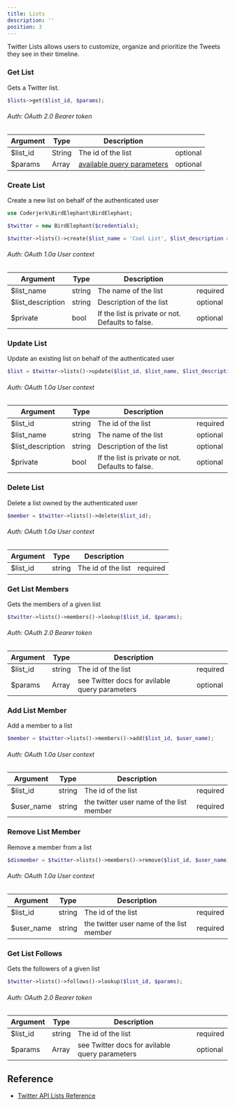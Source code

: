```yaml
---
title: Lists
description: ''
position: 3
---
```


Twitter Lists allows users to customize, organize and prioritize the Tweets they see in their timeline.

### Get List
Gets a Twitter list.

```php
$lists->get($list_id, $params);
```
###### Auth: OAuth 2.0 Bearer token

| Argument | Type  | Description  |          |
|----------|-------|------------------------------------------------------------------------------------|----------|
| $list_id  | String | The id of the list | optional |
| $params  | Array | [available query parameters](https://developer.twitter.com/en/docs/twitter-api/lists/list-lookup/api-reference/get-lists-id) | optional |

### Create List
Create a new list on behalf of the authenticated user

```php
use Coderjerk\BirdElephant\BirdElephant;

$twitter = new BirdElephant($credentials);

$twitter->lists()->create($list_name = 'Cool List', $list_description = 'testing', $private = false);
```

###### Auth: OAuth 1.0a User context

 | Argument         | Type   | Description                                             |          |
 |------------------|--------|---------------------------------------------------------|----------|
 | $list_name       | string | The name of the list                                    | required |
 | $list_description| string | Description of the list                                 | optional |
 | $private         | bool   | If the list is private or not. Defaults to false.       | optional |

### Update List
Update an existing list on behalf of the authenticated user

```php
$list = $twitter->lists()->update($list_id, $list_name, $list_description, $private);
```

###### Auth: OAuth 1.0a User context

 | Argument          | Type   | Description                                       |          |
 |-------------------|--------|---------------------------------------------------|----------|
 | $list_id          | string | The id of the list                                | required |
 | $list_name        | string | The name of the list                              | optional |
 | $list_description | string | Description of the list                           | optional |
 | $private          | bool   | If the list is private or not. Defaults to false. | optional |


### Delete List
Delete a list owned by the authenticated user

```php
$member = $twitter->lists()->delete($list_id);
```

###### Auth: OAuth 1.0a User context

 | Argument          | Type   | Description                                       |          |
 |-------------------|--------|---------------------------------------------------|----------|
 | $list_id          | string | The id of the list                                | required |

### Get List Members
Gets the members of a given list

```php
$twitter->lists()->members()->lookup($list_id, $params);
```
###### Auth: OAuth 2.0 Bearer token
 | Argument   | Type   | Description                                    |          |
 |------------|--------|------------------------------------------------|----------|
 | $list_id   | string | The id of the list                             | required |
 | $params    | Array  | see Twitter docs for avilable query parameters | optional |


### Add List Member
Add a member to a list

```php
$member = $twitter->lists()->members()->add($list_id, $user_name);
```
###### Auth: OAuth 1.0a User context
 | Argument | Type   | Description        |          |
 |----------|--------|--------------------|----------|
 | $list_id | string | The id of the list | required |
 | $user_name     | string | the twitter user name of the list member           | required|

### Remove List Member
Remove a member from a list

```php
$dismember = $twitter->lists()->members()->remove($list_id, $user_name);
```

###### Auth: OAuth 1.0a User context
 | Argument   | Type   | Description                               |          |
 |------------|--------|-------------------------------------------|----------|
 | $list_id   | string | The id of the list                        | required |
 | $user_name | string | the twitter user name of the list member  | required |

 ### Get List Follows
Gets the followers of a given list

```php
$twitter->lists()->follows()->lookup($list_id, $params);
```
###### Auth: OAuth 2.0 Bearer token
 | Argument | Type   | Description                                    |          |
 |----------|--------|------------------------------------------------|----------|
 | $list_id | string | The id of the list                             | required |
 | $params  | Array  | see Twitter docs for avilable query parameters | optional |

## Reference
- [Twitter API Lists Reference](https://developer.twitter.com/en/docs/twitter-api/lists/manage-lists/api-reference)



